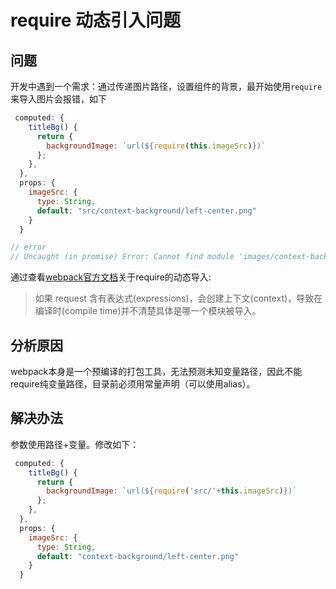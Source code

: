 # require 动态引入问题
## 问题
开发中遇到一个需求：通过传递图片路径，设置组件的背景，最开始使用`require`来导入图片会报错，如下
```js
 computed: {
    titleBg() {
      return {
        backgroundImage: `url(${require(this.imageSrc)})`
      };
    },
  },
  props: {
    imageSrc: {
      type: String,
      default: "src/context-background/left-center.png"
    }
  }

// error
// Uncaught (in promise) Error: Cannot find module 'images/context-background/left-center.png'
  ```
通过查看[webpack官方文档](https://webpack.js.org/guides/dependency-management/#require-context）)关于require的动态导入:
>  如果 request 含有表达式(expressions)，会创建上下文(context)，导致在编译时(compile time)并不清楚具体是哪一个模块被导入。
>
## 分析原因
 webpack本身是一个预编译的打包工具，无法预测未知变量路径，因此不能require纯变量路径，目录前必须用常量声明（可以使用alias）。
## 解决办法
 参数使用路径+变量。修改如下：
```js
 computed: {
    titleBg() {
      return {
        backgroundImage: `url(${require('src/'+this.imageSrc)})`
      };
    },
  },
  props: {
    imageSrc: {
      type: String,
      default: "context-background/left-center.png"
    }
  }
```